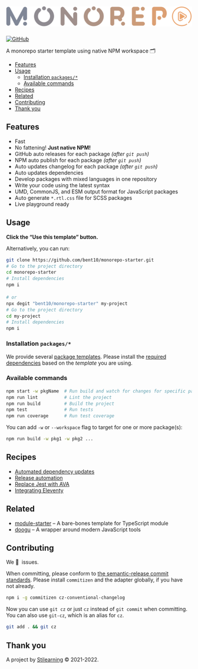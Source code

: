 <!-- Make sure you overwrite all the contents of this readme file with yours on your real project. Also, you can delete the `docs` and `examples` folders. -->

# <img src=".github/media/logo.svg" alt="Logo" width="520px">

<!-- [![GitHub Workflow Status](https://img.shields.io/github/workflow/status/bent10/monorepo-starter/Release?style=flat-square)](https://github.com/bent10/monorepo-starter/actions/workflows/release.yml) -->

[![GitHub](https://img.shields.io/github/license/bent10/monorepo-starter?style=flat-square)](license)

A monorepo starter template using native NPM workspace 🗂️

- [Features](#features)
- [Usage](#usage)
  - [Installation `packages/*`](#installation-packages)
  - [Available commands](#available-commands)
- [Recipes](#recipes)
- [Related](#related)
- [Contributing](#contributing)
- [Thank you](#thank-you)

## Features

- Fast
- No fattening! **Just native NPM!**
- GitHub auto releases for each package _(after `git push`)_
- NPM auto publish for each package _(after `git push`)_
- Auto updates changelog for each package _(after `git push`)_
- Auto updates dependencies
- Develop packages with mixed languages in one repository
- Write your code using the latest syntax
- UMD, CommonJS, and ESM output format for JavaScript packages
- Auto generate `*.rtl.css` file for SCSS packages
- Live playground ready

## Usage

**Click the “Use this template” button.**

Alternatively, you can run:

```bash
git clone https://github.com/bent10/monorepo-starter.git
# Go to the project directory
cd monorepo-starter
# Install dependencies
npm i

# or
npx degit "bent10/monorepo-starter" my-project
# Go to the project directory
cd my-project
# Install dependencies
npm i
```

### Installation `packages/*`

We provide several [package templates](examples). Please install the [required dependencies](examples#requirements) based on the _template_ you are using.

### Available commands

```bash
npm start -w pkgName  # Run build and watch for changes for specific package
npm run lint          # Lint the project
npm run build         # Build the project
npm test              # Run tests
npm run coverage      # Run test coverage
```

You can add `-w` or `--workspace` flag to target for one or more package(s):

```bash
npm run build -w pkg1 -w pkg2 ...
```

## Recipes

- [Automated dependency updates](.github/recipes/setup-renovate.md)
- [Release automation](.github/recipes/release-automation.md)
- [Replace Jest with AVA](.github/recipes/tests-with-ava.md)
- [Integrating Eleventy](.github/recipes/integrating-eleventy.md)

## Related

- [module-starter](https://github.com/bent10/module-starter) – A bare-bones template for TypeScript module
- [doogu](https://github.com/bent10/doogu) – A wrapper around modern JavaScript tools

## Contributing

We 💛&nbsp; issues.

When committing, please conform to [the semantic-release commit standards](https://www.conventionalcommits.org/). Please install `commitizen` and the adapter globally, if you have not already.

```bash
npm i -g commitizen cz-conventional-changelog
```

Now you can use `git cz` or just `cz` instead of `git commit` when committing. You can also use `git-cz`, which is an alias for `cz`.

```bash
git add . && git cz
```

## Thank you

A project by [Stilearning](https://stilearning.com) &copy; 2021-2022.

